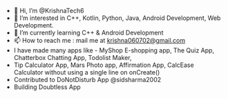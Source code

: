 - 👋 Hi, I’m @KrishnaTech6
- 👀 I’m interested in C++, Kotlin, Python, Java, Android Development, Web Development.
- 🌱 I’m currently learning C++ & Android Development
- 📫 How to reach me : mail me at krishna060702@gmail.com
- I have made many apps like - MyShop E-shopping app, The Quiz App, Chatterbox Chatting App, Todolist Maker,
- Tip Calculator App, Mars Photo app, Affirmation App, CalcEase Calculator without using a single line on onCreate()
- Contributed to DoNotDisturb App @sidsharma2002
- Building Doubtless App 

<!---
KrishnaTech6/KrishnaTech6 is a ✨ special ✨ repository because its `README.md` (this file) appears on your GitHub profile.
You can click the Preview link to take a look at your changes.
--->
